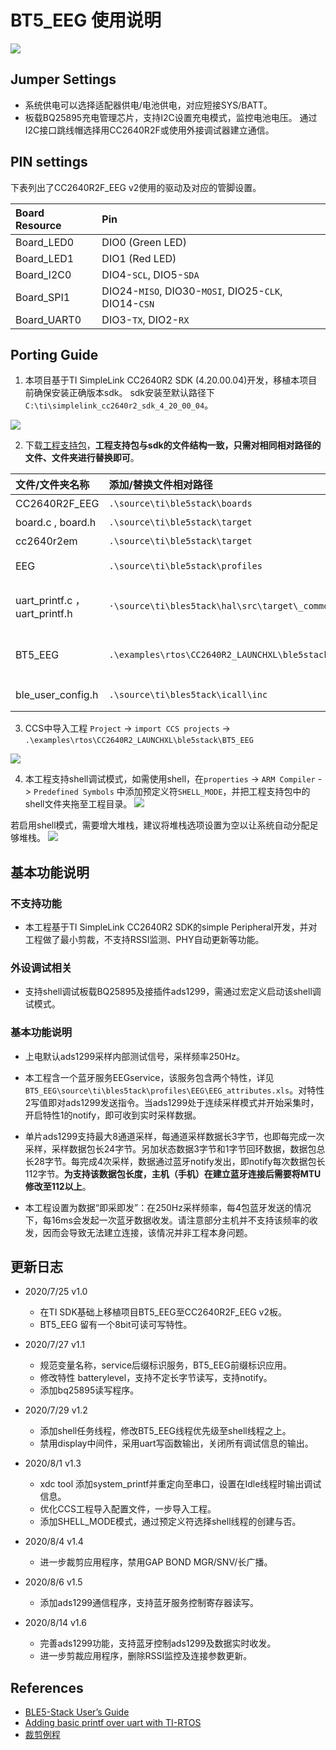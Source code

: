 # BT5_EEG 使用说明
![](https://github.com/gjmsilly/BT5_EEG/blob/master/imgs/CC2640R2F_EEG_v2.png)

## Jumper Settings
- 系统供电可以选择适配器供电/电池供电，对应短接SYS/BATT。
- 板载BQ25895充电管理芯片，支持I2C设置充电模式，监控电池电压。
通过I2C接口跳线帽选择用CC2640R2F或使用外接调试器建立通信。

## PIN settings
下表列出了CC2640R2F_EEG v2使用的驱动及对应的管脚设置。


| Board Resource           | Pin                                                    |
| :------------------------| :------------------------------------------------------|
| Board_LED0               | DIO0 (Green LED)                                       |
| Board_LED1               | DIO1 (Red LED)                                         |
| Board_I2C0               | DIO4-`SCL`, DIO5-`SDA`                                 |
| Board_SPI1               | DIO24-`MISO`, DIO30-`MOSI`, DIO25-`CLK`, DIO14-`CSN`   |
| Board_UART0              | DIO3-`TX`, DIO2-`RX`                                   |

## Porting Guide
1. 本项目基于TI SimpleLink CC2640R2 SDK (4.20.00.04)开发，移植本项目前确保安装正确版本sdk。
sdk安装至默认路径下`C:\ti\simplelink_cc2640r2_sdk_4_20_00_04`。

![](https://github.com/gjmsilly/BT5_EEG/blob/master/imgs/sdk_version_manage.png)

2. 下载[工程支持包](https://github.com/gjmsilly/BT5_EEG )，**工程支持包与sdk的文件结构一致，只需对相同相对路径的文件、文件夹进行替换即可**。

| 文件/文件夹名称                 | 添加/替换文件相对路径                          | 说明                 	          |
| :-------------------------------| :----------------------------------------------|:---------------------------------|
| CC2640R2F_EEG                   | `.\source\ti\ble5stack\boards`                 | 板级支持包                       |
| board.c , board.h               | `.\source\ti\ble5stack\target`                 | 芯片配置                         |
| cc2640r2em                      | `.\source\ti\ble5stack\target`                 | 芯片配置                         |
| EEG                             | `.\source\ti\ble5stack\profiles`               | 蓝牙服务：EEGservice             |
| uart_printf.c ， uart_printf.h  | `·\source\ti\bles5tack\hal\src\target\_common` | printf重定向至串口配置文件       |
| BT5_EEG                         | `.\examples\rtos\CC2640R2_LAUNCHXL\ble5stack`  | 应用程序及CCS工程导入配置文件    |
| ble_user_config.h               | `.\source\ti\bles5tack\icall\inc`              | BLE HCI PDU配置                  |

3. CCS中导入工程
   `Project` -> `import CCS projects` -> `.\examples\rtos\CC2640R2_LAUNCHXL\ble5stack\BT5_EEG`
   
![](https://github.com/gjmsilly/BT5_EEG/blob/master/imgs/import_ccs_project.png) 

4. 本工程支持shell调试模式，如需使用shell，在`properties` -> `ARM Compiler` -> `Predefined Symbols` 中添加预定义符`SHELL_MODE`，并把工程支持包中的shell文件夹拖至工程目录。 
![](https://github.com/gjmsilly/BT5_EEG/blob/master/imgs/shell_mode.png) 

若启用shell模式，需要增大堆栈，建议将堆栈选项设置为空以让系统自动分配足够堆栈。
![](https://github.com/gjmsilly/BT5_EEG/blob/master/imgs/allocate_heap.png) 

## 基本功能说明

### 不支持功能

- 本工程基于TI SimpleLink CC2640R2 SDK的simple Peripheral开发，并对工程做了最小剪裁，不支持RSSI监测、PHY自动更新等功能。

### 外设调试相关

- 支持shell调试板载BQ25895及接插件ads1299，需通过宏定义启动该shell调试模式。

### 基本功能说明

- 上电默认ads1299采样内部测试信号，采样频率250Hz。

- 本工程含一个蓝牙服务EEGservice，该服务包含两个特性，详见`BT5_EEG\source\ti\bles5tack\profiles\EEG\EEG_attributes.xls`。对特性2写值即对ads1299发送指令。当ads1299处于连续采样模式并开始采集时，开启特性1的notify，即可收到实时采样数据。

- 单片ads1299支持最大8通道采样，每通道采样数据长3字节，也即每完成一次采样，采样数据包长24字节。另加状态数据3字节和1字节回环数据，数据包总长28字节。每完成4次采样，数据通过蓝牙notify发出，即notify每次数据包长112字节。**为支持该数据包长度，主机（手机）在建立蓝牙连接后需要将MTU修改至112以上**。

- 本工程设置为数据“即采即发”：在250Hz采样频率，每4包蓝牙发送的情况下，每16ms会发起一次蓝牙数据收发。请注意部分主机并不支持该频率的收发，因而会导致无法建立连接，该情况并非工程本身问题。


## 更新日志
- 2020/7/25   v1.0

  - 在TI SDK基础上移植项目BT5_EEG至CC2640R2F_EEG v2板。
  - BT5_EEG 留有一个8bit可读可写特性。
  
- 2020/7/27   v1.1

  - 规范变量名称，service后缀标识服务，BT5_EEG前缀标识应用。
  - 修改特性 batterylevel，支持不定长字节读写，支持notify。
  - 添加bq25895读写程序。

- 2020/7/29   v1.2

  - 添加shell任务线程，修改BT5_EEG线程优先级至shell线程之上。
  - 禁用display中间件，采用uart写函数输出，关闭所有调试信息的输出。
  
- 2020/8/1   v1.3

  - xdc tool 添加system_printf并重定向至串口，设置在Idle线程时输出调试信息。
  - 优化CCS工程导入配置文件，一步导入工程。
  - 添加SHELL_MODE模式，通过预定义符选择shell线程的创建与否。

- 2020/8/4   v1.4  
  
  - 进一步裁剪应用程序，禁用GAP BOND MGR/SNV/长广播。
  
- 2020/8/6   v1.5  
  
  - 添加ads1299通信程序，支持蓝牙服务控制寄存器读写。
  
- 2020/8/14   v1.6  
  
  - 完善ads1299功能，支持蓝牙控制ads1299及数据实时收发。
  - 进一步剪裁应用程序，删除RSSI监控及连接参数更新。

## References
- [BLE5-Stack User’s Guide](http://dev.ti.com/tirex/explore/content/simplelink_cc2640r2_sdk_3_20_00_21/docs/ble5stack/ble_user_guide/html/ble-stack-5.x-guide/index-cc2640.html#stack-user-s-guide)
- [Adding basic printf over uart with TI-RTOS](https://processors.wiki.ti.com/index.php/CC26xx_Adding_basic_printf_over_uart_with_TI-RTOS)
- [裁剪例程](https://e2echina.ti.com/question_answer/wireless_connectivity/bluetooth/f/103/t/189813?tisearch=e2e-sitesearch&keymatch=ble%20%E8%87%AA%E5%8A%A8%E6%96%AD)